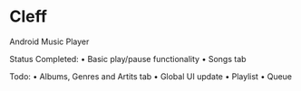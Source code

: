 Cleff
=====

Android Music Player

Status
  Completed:
    • Basic play/pause functionality
    • Songs tab
  
  Todo:
    • Albums, Genres and Artits tab
    • Global UI update
    • Playlist
    • Queue
